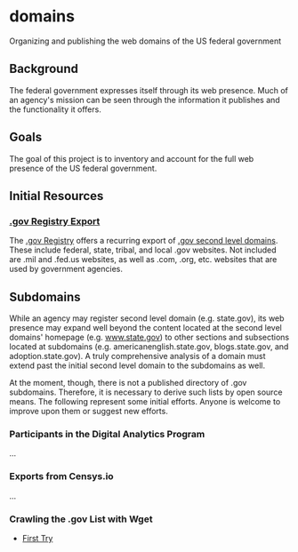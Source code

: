 # domains
Organizing and publishing the web domains of the US federal government


## Background

The federal government expresses itself through its web presence.  Much of an agency's mission can be seen through the information it publishes and the functionality it offers.  

## Goals 

The goal of this project is to inventory and account for the full web presence of the US federal government.  

## Initial Resources

### [.gov Registry Export](https://github.com/GSA/data/tree/gh-pages/dotgov-domains)

The [.gov Registry](https://www.dotgov.gov) offers a recurring export of [.gov second level domains](https://github.com/GSA/data/tree/gh-pages/dotgov-domains).  These include federal, state, tribal, and local .gov websites.  Not included are .mil and .fed.us websites, as well as .com, .org, etc. websites that are used by government agencies.  

## Subdomains 

While an agency may register second level domain (e.g. state.gov), its web presence may expand well beyond the content located at the second level domains' homepage (e.g. www.state.gov) to other sections and subsections located at subdomains (e.g. americanenglish.state.gov, blogs.state.gov, and adoption.state.gov).  A truly comprehensive analysis of a domain must extend past the initial second level domain to the subdomains as well.  

At the moment, though, there is not a published directory of .gov subdomains.  Therefore, it is necessary to derive such lists by open source means.  The following represent some initial efforts.  Anyone is welcome to improve upon them or suggest new efforts.  

### Participants in the Digital Analytics Program 

...

### Exports from Censys.io

...

### Crawling the .gov List with Wget

* [First Try](https://github.com/unitedstates/domains/blob/master/projects/wget-subdomain-survey.md)
